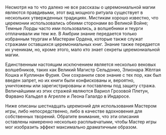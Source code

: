 Несмотря на то что далеко не все рассказы о церемониальной магии являются правдивыми, этот вид мощного ритуала существует в нескольких утвержденных традициях. Мистикам хорошо известно, что церемонии использовались обеими сторонами во Великой Войне; Темные Лорды часто ими пользовались, а волшебники и теурги отплачивали им тем же. В Амбрии знание передается только избранным теургам и Мастерам Ордена, которые также служат стражами оставшихся церемониальных книг. Знание также передается их ученикам, но, кроме этого, мало кто знает секреты церемониальной магии.

Единственным настоящим исключением является несколько вековых волшебников, таких как Великий Магистр Сельдонио, Элионара Жёлтая Кошка и Куллинан Фурия. Они сохранили свое знание с тех пор, как был введен запрет, но их книги были конфискованы и, вероятно, уничтожены или зарегистрированы и поставлены под защиту стража. Величайшими из этих стражей являются Вариол Грозовой Плетун, Фарвано Кальдел в Агрелле и Леона Галалдо в Индаросе.

Ниже описаны шестнадцать церемоний для использования Мастером игры, либо непосредственно, либо в качестве вдохновения для собственных творений. Обратите внимание, что эти описания оставлены намеренно несколько расплывчатыми, чтобы Мастер игры мог изобразить эффект максимально драматичным образом.